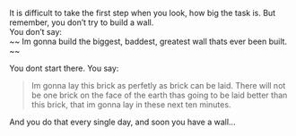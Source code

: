 
It is difficult to take the first step when you look, how big the task is.
But remember, you don’t try to build a wall.<br>
You don’t say:<br>
~~ Im gonna build the biggest, baddest, greatest wall thats  ever been built. ~~ <br>
 
You dont start there. You say: <br>

> Im gonna lay this brick as perfetly as brick can be laid. There will not be one brick on the face of the earth  thas going to be laid better than this brick, that im gonna lay in these next ten minutes.

And you do that every single day, and soon you have a wall...

